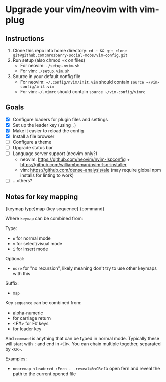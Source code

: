 # Upgrade your vim/neovim with vim-plug

## Instructions

 1. Clone this repo into home directory: `cd ~ && git clone git@github.com:mrozbarry-social-mobs/vim-config.git`
 2. Run setup (also chmod +x on files)
    - For neovim: `./setup.nvim.sh`
    - For vim: `./setup.vim.sh`
 3. Source in your default config file
    - For neovim: `~/.config/nvim/init.vim` should contain `source ~/vim-config/init.vim`
    - For vim: `~/.vimrc` should contain `source ~/vim-config/vimrc`

## Goals

 - [x] Configure loaders for plugin files and settings
 - [x] Set up the leader key (using `,`)
 - [x] Make it easier to reload the config
 - [x] Install a file browser
 - [ ] Configure a theme
 - [ ] Upgrade status bar
 - [ ] Language server support (neovim only?)
   - neovim: https://github.com/neovim/nvim-lspconfig + https://github.com/williamboman/nvim-lsp-installer
   - vim: https://github.com/dense-analysis/ale (may require global npm installs for linting to work)
 - [ ] ...others?

## Notes for key mapping


{keymap type}map {key sequence} {command}

Where `keymap` can be combined from:

Type:
 - `n` for normal mode
 - `v` for select/visual mode
 - `i` for insert mode

Optional:
 - `nore` for "no recursion", likely meaning don't try to use other keymaps with this

Suffix:
 - `map`

Key `sequence` can be combined from:
 - alpha-numeric
 - <CR> for carriage return
 - <F#> for F# keys
 - <leader> for leader key

And `command` is anything that can be typed in normal mode. Typically these will start with `:` and end in `<CR>`. You can chain multiple together, separated by `<CR>`.

Examples:

 - `nnoremap <leader>d :Fern . -reveal=%<CR>` to open fern and reveal the path to the current opened file
